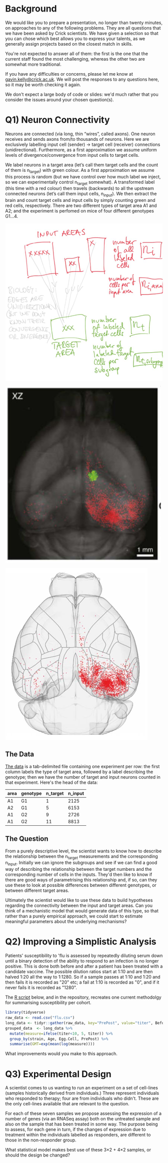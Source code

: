 # Background

We would like you to prepare a presentation, no longer than twenty
minutes, on approaches to any of the following problems. They are all
questions that we have been asked by Crick scientists. We have given a
selection so that you can chose which best allows you to express your
talents, as we generally assign projects based on the closest match in
skills.

You're not expected to answer all of them: the first is the one
that the current staff found the most challenging, whereas the other
two are somewhat more traditional. 

If you have any difficulties or concerns, please let me know at
gavin.kelly@crick.ac.uk. We will post the responses to any questions
here, so it may be worth checking it again.

We don't expect a large body of code or slides: we'd much rather that
you consider the issues around your chosen question(s).

# Q1) Neuron Connectivity

Neurons are connected (via long, thin “wires”, called axons). One
neuron receives and sends axons from/to thousands of neurons. Here we
are exclusively labelling input cell (sender) -> target cell
(receiver) connections (unidirectional). Furthermore, as a first
approximation we assume uniform levels of divergence/convergence from
input cells to target cells.

We label neurons in a target area (let’s call them target cells and
the count of them is n<sub>target</sub>) with green colour. As a first
approximation we assume this process is random (but we have control
over how much label we inject, so we can experimentally control
n<sub>target</sub> somewhat). A transformed label (this time with a
red colour) then travels (backwards) to all the upstream connected
neurons (let’s call them input cells, n<sub>input</sub>). We then
extract the brain and count target cells and input cells by simply
counting green and red cells, respectively. There are two different
types of target area A1 and A2; and the experiment is perfomed on mice
of four different genotypes G1...4.

![Scientist's sketch of the setup](sketch.jpg)

![Microscope image of one experiment](real.jpg)

![A cartoon of the brain areas](schematic.jpg)

## The Data

[The data](Data.txt) is a tab-delimited file containing one experiment
per row: the first column labels the type of target area, followed by
a label describing the genotype; then we have the number of target and
input neurons counted in that experiment. Here's the head of the data:

|area | genotype | n_target | n_input|
|:--|:--|:--|:--|
|A1 | G1 | 1 | 2125|
|A2 | G1 | 5 | 6153|
|A1 | G2 | 9 | 2726|
|A1 | G2 | 11 | 8813|


## The Question

From a purely descriptive level, the scientist wants to know how to
describe the relationship between the n<sub>target</sub> measurements and
the corresponding n<sub>input</sub>. Initially we can ignore the
subgroups and see if we can find a good way of describing the
relationship between the target numbers and the corresponding number
of cells in the inputs. They'd then like to know if there are good
ways of parametrising this relationship and, if so, can they use these
to look at possible differences between different genotypes, or
between different target areas.

Ultimately the scientist would like to use these data to build
hypotheses regarding the connectivity between the input and target
areas. Can you think of a mechanistic model that would generate data
of this type, so that rather than a purely empirical approach, we
could start to estimate meaningful parameters about the underlying
mechanisms?


# Q2) Improving a Simplistic Analysis
Patients' susceptibility to 'flu is assessed by repeatedly diluting
serum down until a binary detection of the ability to respond to an
infection is no longer positive.  This is done both before and after
a patient has been treated with a candidate vaccine. The possible
dilution ratios start at 1:10 and are then halved 1:20 all the way to
1:1280. So if a sample passes at 1:10 and 1:20 and then fails it is
recorded as "20" etc; a fail at 1:10 is recorded as "0", and if it never
fails it is recorded as "1280".

The [R script](flu.r) below, and in the repository, recreates one
current methodolgy for summarising susceptibility per cohort.

``` R
library(tidyverse)
raw_data <- read.csv("flu.csv")
long_data <- tidyr::gather(raw_data, key="PrePost", value="titer", Before, After)
grouped_data  <- long_data %>%
  mutate(measure=ifelse(titer<10, 5, titer)) %>%
  group_by(strain, Age, Egg.Cell, PrePost) %>%
  summarise(GMT=exp(mean(log(measure))))
```
What improvements would you make to this approach.


# Q3) Experimental Design 
A scientist comes to us wanting to run an experiment on a set of
cell-lines (samples historically derived from individuals.)  Three
represent individuals who responded to therapy; four are from
individuals who didn't. These are the only cell-lines available that
are relevant to the question.

For each of these seven samples we propose assessing the expression of
a number of genes (via an RNASeq assay) both on the untreated sample
and also on the sample that has been treated in some way. The purpose
being to assess, for each gene in turn, if the changes of expression
due to treatment within the individuals labelled as responders, are
different to those in the non-responder group.

What statistical model makes best use of these 3&#215;2 + 4&#215;2
samples, or should the design be changed?



